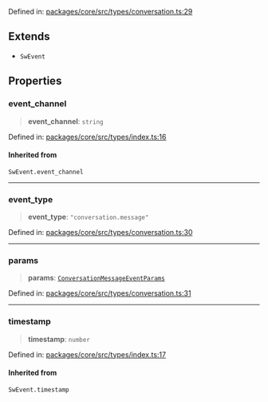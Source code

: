 Defined in: [packages/core/src/types/conversation.ts:29](https://github.com/signalwire/signalwire-js/blob/52fa77b6c8db68f4c99b30b3776f45a4309e15bf/packages/core/src/types/conversation.ts#L29)

## Extends

- `SwEvent`

## Properties

### event\_channel

> **event\_channel**: `string`

Defined in: [packages/core/src/types/index.ts:16](https://github.com/signalwire/signalwire-js/blob/52fa77b6c8db68f4c99b30b3776f45a4309e15bf/packages/core/src/types/index.ts#L16)

#### Inherited from

`SwEvent.event_channel`

***

### event\_type

> **event\_type**: `"conversation.message"`

Defined in: [packages/core/src/types/conversation.ts:30](https://github.com/signalwire/signalwire-js/blob/52fa77b6c8db68f4c99b30b3776f45a4309e15bf/packages/core/src/types/conversation.ts#L30)

***

### params

> **params**: [`ConversationMessageEventParams`](ConversationMessageEventParams.md)

Defined in: [packages/core/src/types/conversation.ts:31](https://github.com/signalwire/signalwire-js/blob/52fa77b6c8db68f4c99b30b3776f45a4309e15bf/packages/core/src/types/conversation.ts#L31)

***

### timestamp

> **timestamp**: `number`

Defined in: [packages/core/src/types/index.ts:17](https://github.com/signalwire/signalwire-js/blob/52fa77b6c8db68f4c99b30b3776f45a4309e15bf/packages/core/src/types/index.ts#L17)

#### Inherited from

`SwEvent.timestamp`
